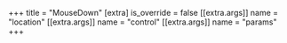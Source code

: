 +++
title = "MouseDown"
[extra]
is_override = false
[[extra.args]]
name = "location"
[[extra.args]]
name = "control"
[[extra.args]]
name = "params"
+++